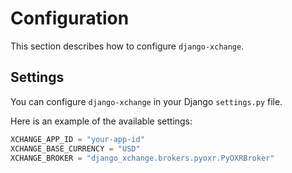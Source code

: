 # Configuration

This section describes how to configure `django-xchange`.

## Settings

You can configure `django-xchange` in your Django `settings.py` file.

Here is an example of the available settings:

```python
XCHANGE_APP_ID = "your-app-id"
XCHANGE_BASE_CURRENCY = "USD"
XCHANGE_BROKER = "django_xchange.brokers.pyoxr.PyOXRBroker"
```
